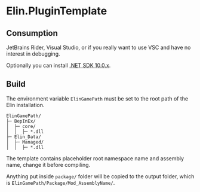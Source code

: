 # Elin.PluginTemplate

## Consumption

JetBrains Rider, Visual Studio, or if you really want to use VSC and have no interest in debugging.

Optionally you can install [.NET SDK 10.0.x](https://dotnet.microsoft.com/en-us/download/dotnet/10.0).

## Build

The environment variable `ElinGamePath` must be set to the root path of the Elin installation. 
```
ElinGamePath/
├─ BepInEx/
│  ├─ core/
│  │  ├─ *.dll
├─ Elin_Data/
│  ├─ Managed/
│  │  ├─ *.dll
```

The template contains placeholder root namespace name and assembly name, change it before compiling.

Anything put inside `package/` folder will be copied to the output folder, which is `ElinGamePath/Package/Mod_AssemblyName/`.